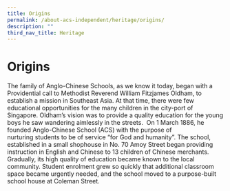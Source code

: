 ```yaml
---
title: Origins
permalink: /about-acs-independent/heritage/origins/
description: ""
third_nav_title: Heritage
---
```



# Origins


The family of Anglo-Chinese Schools, as we know it today, began with a Providential call to Methodist Reverend William Fitzjames Oldham, to establish a mission in Southeast Asia. At that time, there were few educational opportunities for the many children in the city-port of Singapore. Oldham’s vision was to provide a quality education for the young boys he saw wandering aimlessly in the streets.  On 1 March 1886, he founded Anglo-Chinese School (ACS) with the purpose of nurturing students to be of service “for God and humanity”. The school, established in a small shophouse in No. 70 Amoy Street began providing instruction in English and Chinese to 13 children of Chinese merchants.  Gradually, its high quality of education became known to the local community. Student enrolment grew so quickly that additional classroom space became urgently needed, and the school moved to a purpose-built school house at Coleman Street.